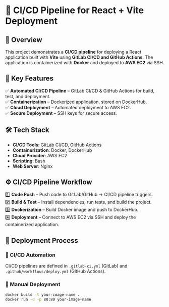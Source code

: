 # 🚀 CI/CD Pipeline for React + Vite Deployment

## 📝 Overview  
This project demonstrates a **CI/CD pipeline** for deploying a React application built with **Vite** using **GitLab CI/CD and GitHub Actions**. The application is containerized with **Docker** and deployed to **AWS EC2** via SSH.

## 🎯 Key Features  
✅ **Automated CI/CD Pipeline** – GitLab CI/CD & GitHub Actions for build, test, and deployment.  
✅ **Containerization** – Dockerized application, stored on DockerHub.  
✅ **Cloud Deployment** – Automated deployment to AWS EC2.  
✅ **Secure Deployment** – SSH keys for secure access.  

## 🛠️ Tech Stack  
- **CI/CD Tools**: GitLab CI/CD, GitHub Actions  
- **Containerization**: Docker, DockerHub  
- **Cloud Provider**: AWS EC2  
- **Scripting**: Bash  
- **Web Server**: Nginx  

## ⚙️ CI/CD Pipeline Workflow  

1️⃣ **Code Push** – Push code to GitLab/GitHub → CI/CD pipeline triggers.  
2️⃣ **Build & Test** – Install dependencies, run tests, and build the project.  
3️⃣ **Dockerization** – Build Docker image and push to DockerHub.  
4️⃣ **Deployment** – Connect to AWS EC2 via SSH and deploy the containerized application.  

## 🚀 Deployment Process  

### 🔹 CI/CD Automation  
CI/CD pipelines are defined in `.gitlab-ci.yml` (GitLab) and `.github/workflows/deploy.yml` (GitHub Actions).  

### 🔹 Manual Deployment  
```bash
docker build -t your-image-name .
docker run -d -p 80:80 your-image-name
